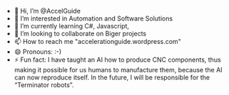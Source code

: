 - 👋 Hi, I’m @AccelGuide
- 👀 I’m interested in Automation and Software Solutions
- 🌱 I’m currently learning C#, Javascript, 
- 💞️ I’m looking to collaborate on Biger projects
- 📫 How to reach me "accelerationguide.wordpress.com"
- 😄 Pronouns: :-)
- ⚡ Fun fact: I have taught an AI how to produce CNC components, thus making it possible for us humans to manufacture them, because the AI can now reproduce itself.
               In the future, I will be responsible for the “Terminator robots”.

<!---
AccelGuide/AccelGuide is a ✨ special ✨ repository because its `README.md` (this file) appears on your GitHub profile.
You can click the Preview link to take a look at your changes.
--->
